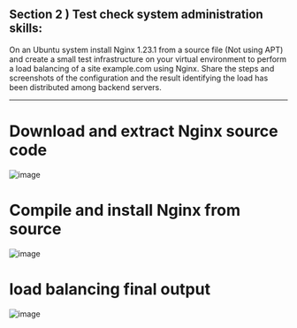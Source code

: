 ## Section 2 ) Test check system administration skills:

On an Ubuntu system install Nginx 1.23.1 from a source file (Not using APT) and create a small test infrastructure on your virtual environment to perform a load balancing of a site example.com using Nginx.
Share the steps and screenshots of the configuration and the result identifying the load has been distributed among backend servers. 
***


# Download and extract Nginx source code

![image](https://github.com/user-attachments/assets/d9f1b042-8933-44b7-8bff-8a5195898d39)


# Compile and install Nginx from source

![image](https://github.com/user-attachments/assets/ec685a0c-f5ef-48cc-bc08-8de8c593d23c)


# load balancing final output

![image](https://github.com/user-attachments/assets/09377688-8b19-452d-ad47-260447e6156f)









